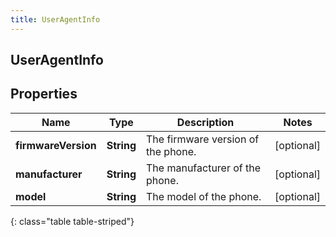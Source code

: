 ```yaml
---
title: UserAgentInfo
---
```

## UserAgentInfo


## Properties

| Name | Type | Description | Notes |
| ------------ | ------------- | ------------- | ------------- |
| **firmwareVersion** | <!----><!---->**String**<!----> | The firmware version of the phone. |  [optional] |
| **manufacturer** | <!----><!---->**String**<!----> | The manufacturer of the phone. |  [optional] |
| **model** | <!----><!---->**String**<!----> | The model of the phone. |  [optional] |
{: class="table table-striped"}



